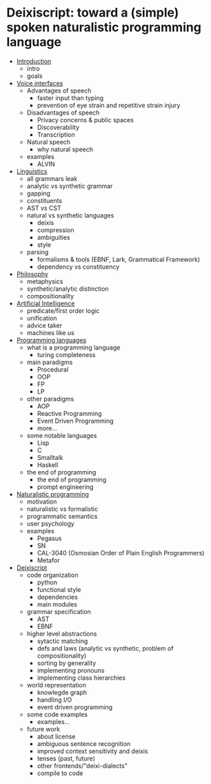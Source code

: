 # Deixiscript: toward a (simple) spoken naturalistic programming language

- [Introduction](./0-intro.md)
	- intro
	- goals
- [Voice interfaces](./1-voice-interfaces.md)
	- Advantages of speech
		- faster input than typing
		- prevention of eye strain and repetitive strain injury
	- Disadvantages of speech
		- Privacy concerns & public spaces
		- Discoverability
		- Transcription
	- Natural speech
		- why natural speech
	- examples
		- ALVIN
- [Linguistics](./2-linguistics.md)
	- all grammars leak
	- analytic vs synthetic grammar
	- gapping
	- constituents
	- AST vs CST
	- natural vs synthetic languages
		- deixis
		- compression
		- ambiguities
		- style
	- parsing
		- formalisms & tools (EBNF, Lark, Grammatical Framework)
		- dependency vs constituency
- [Philosophy](./3-philosophy.md)
	- metaphysics
	- synthetic/analytic distinction
	- compositionality
- [Artificial Intelligence](./4-artificial-intelligence.md)
	- predicate/first order logic
	- unification
	- advice taker
	- machines like us
- [Programming languages](./5-programming-languages.md)
	- what is a programming language
		- turing completeness
	- main paradigms
		- Procedural
		- OOP
		- FP
		- LP
	- other paradigms
		- AOP
		- Reactive Programming
		- Event Driven Programming
		- more...
	- some notable languages
		- Lisp
		- C
		- Smalltalk
		- Haskell
	- the end of programming
		- the end of programming
		- prompt engineering
- [Naturalistic programming](./6-naturalistic-programming.md)
	- motivation
	- naturalistic vs formalistic
	- programmatic semantics
	- user psychology
	- examples
		- Pegasus
		- SN
		- CAL-3040 (Osmosian Order of Plain English Programmers)
		- Metafor
- [Deixiscript](./7-deixiscript.md)
	- code organization
		- python
		- functional style
		- dependencies
		- main modules
	- grammar specification
		- AST
		- EBNF
	- higher level abstractions
		- sytactic matching
		- defs and laws (analytic vs synthetic, problem of compositionality)
		- sorting by generality
		- implementing pronouns
		- implementing class hierarchies
	- world representation
		- knowlegde graph
		- handling I/O
		- event driven programming
	- some code examples
		- examples...
	- future work
		- about license
		- ambiguous sentence recognition
		- improved context sensitivity and deixis	
		- tenses (past, future)
		- other frontends/"deixi-dialects"
		- compile to code